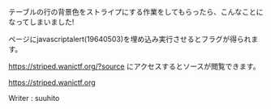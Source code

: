テーブルの行の背景色をストライプにする作業をしてもらったら、こんなことになってしまいました!

ページにjavascriptalert(19640503)を埋め込み実行させるとフラグが得られます。

https://striped.wanictf.org/?source にアクセスするとソースが閲覧できます。

https://striped.wanictf.org

Writer : suuhito